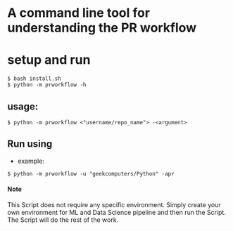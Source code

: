 # A command line tool for understanding the PR workflow

# setup and run

```shell
$ bash install.sh
$ python -m prworkflow -h
```

## usage:
```shell
$ python -m prworkflow <"username/repo_name"> -<argument> 
``` 
## Run using 
- example:
```shell
$ python -m prworkflow -u "geekcomputers/Python" -apr
```

#### Note

This Script does not require any specific environment. Simply create your own environment for ML and Data Science pipeline and then run the Script. The Script will do the rest of the work.
